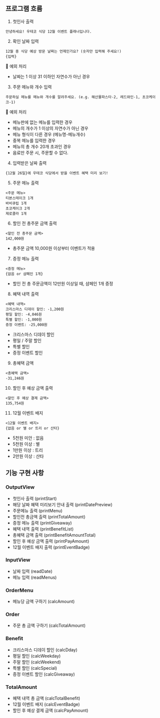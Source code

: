 ## 프로그램 흐름

1. 첫인사 출력

```
안녕하세요! 우테코 식당 12월 이벤트 플래너입니다.
```

2. 확인 날짜 입력

```
12월 중 식당 예상 방문 날짜는 언제인가요? (숫자만 입력해 주세요!)
{입력}
```

📣 예외 처리

- 날짜는 1 이상 31 이하인 자연수가 아닌 경우

3. 주문 메뉴와 개수 입력

```
주문하실 메뉴를 메뉴와 개수를 알려주세요. (e.g. 해산물파스타-2, 레드와인-1, 초코케이크-1)
```

📣 예외 처리

- 메뉴판에 없는 메뉴를 입력한 경우
- 메뉴의 개수가 1 이상의 자연수가 아닌 경우
- 메뉴 형식이 다른 경우 (메뉴명-메뉴개수)
- 중복 메뉴를 입력한 경우
- 메뉴의 총 개수 20개 초과인 경우
- 음료만 주문 시, 주문할 수 없다.

4. 입력받은 날짜 출력

```
{12월 26일}에 우테코 식당에서 받을 이벤트 혜택 미리 보기!
```

5. 주문 메뉴 출력

```
<주문 메뉴>
티본스테이크 1개
바비큐립 1개
초코케이크 2개
제로콜라 1개
```

6. 할인 전 총주문 금액 출력

```
<할인 전 총주문 금액>
142,000원
```

- 총주문 금액 10,000원 이상부터 이벤트가 적용

7. 증정 메뉴 출력

```
<증정 메뉴>
{없음 or 샴페인 1개}
```

- 할인 전 총 주문금액이 12만원 이상일 때, 샴페인 1개 증정

8. 혜택 내역 출력

```
<혜택 내역>
크리스마스 디데이 할인: -1,200원
평일 할인: -4,046원
특별 할인: -1,000원
증정 이벤트: -25,000원
```

- 크리스마스 디데이 할인
- 평일 / 주말 할인
- 특별 할인
- 증정 이벤트 할인

9. 총혜택 금액

```
<총혜택 금액>
-31,246원
```

10. 할인 후 예상 금액 출력

```
<할인 후 예상 결제 금액>
135,754원
```

11. 12월 이벤트 배지

```
<12월 이벤트 배지>
{없음 or 별 or 트리 or 산타}
```

- 5천원 미안 : 없음
- 5천원 이상 : 별
- 1만원 이상 : 트리
- 2만원 이상 : 산타

## 기능 구현 사항

### OutputView

- 첫인사 출력 (printStart)
- 해당 날짜 혜택 미리보기 안내 출력 (printDatePreview)
- 주문메뉴 출력 (printMenu)
- 할인전 총금액 출력 (printTotalAmount)
- 증정 메뉴 출력 (printGiveaway)
- 혜택 내역 출력 (printBenefitList)
- 총혜택 금액 출력 (printBenefitAmountTotal)
- 할인 후 예상 금액 출력 (printPayAmount)
- 12월 이벤트 배지 출력 (printEventBadge)

### InputView

- 날짜 입력 (readDate)
- 메뉴 입력 (readMenus)

### OrderMenu

- 메뉴당 금액 구하기 (calcAmount)

### Order

- 주문 총 금액 구하기 (calcTotalAmount)

### Benefit

- 크리스마스 디데이 할인 (calcDday)
- 평일 할인 (calcWeekday)
- 주말 할인 (calcWeekend)
- 특별 할인 (calcSpecial)
- 증정 이벤트 할인 (calcGiveaway)

### TotalAmount

- 혜택 내역 총 금액 (calcTotalBenefit)
- 12월 이벤트 배지 (calcEventBadge)
- 할인 후 예상 결제 금액 (calcPayAmount)
